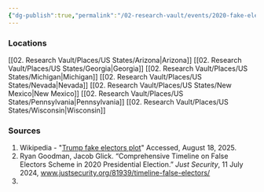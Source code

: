 ```yaml
---
{"dg-publish":true,"permalink":"/02-research-vault/events/2020-fake-electors-plot/","created":"2025-08-19T22:00:27.000-04:00","updated":"2025-08-20T01:47:52.000-04:00"}
---
```


### Locations
[[02. Research Vault/Places/US States/Arizona\|Arizona]]
[[02. Research Vault/Places/US States/Georgia\|Georgia]]
[[02. Research Vault/Places/US States/Michigan\|Michigan]]
[[02. Research Vault/Places/US States/Nevada\|Nevada]]
[[02. Research Vault/Places/US States/New Mexico\|New Mexico]]
[[02. Research Vault/Places/US States/Pennsylvania\|Pennsylvania]]
[[02. Research Vault/Places/US States/Wisconsin\|Wisconsin]]

### Sources
1. Wikipedia - "[Trump fake electors plot](https://en.wikipedia.org/wiki/Trump_fake_electors_plot)" Accessed, August 18, 2025.
2. Ryan Goodman, Jacob Glick. “Comprehensive Timeline on False Electors Scheme in 2020 Presidential Election.” _Just Security_, 11 July 2024, www.justsecurity.org/81939/timeline-false-electors/
3. 